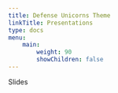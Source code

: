 ```yaml
---
title: Defense Unicorns Theme
linkTitle: Presentations
type: docs
menu: 
    main: 
        weight: 90
        showChildren: false
---
```


Slides
